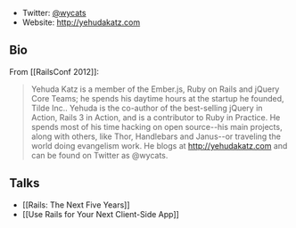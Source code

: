 * Twitter: [@wycats](http://twitter.com/wycats)
* Website: http://yehudakatz.com

## Bio

From [[RailsConf 2012]]:

> Yehuda Katz is a member of the Ember.js, Ruby on Rails and jQuery Core Teams; he spends his daytime hours at the startup he founded, Tilde Inc.. Yehuda is the co-author of the best-selling jQuery in Action, Rails 3 in Action, and is a contributor to Ruby in Practice. He spends most of his time hacking on open source--his main projects, along with others, like Thor, Handlebars and Janus--or traveling the world doing evangelism work. He blogs at http://yehudakatz.com and can be found on Twitter as @wycats.

## Talks

* [[Rails: The Next Five Years]]
* [[Use Rails for Your Next Client-Side App]]